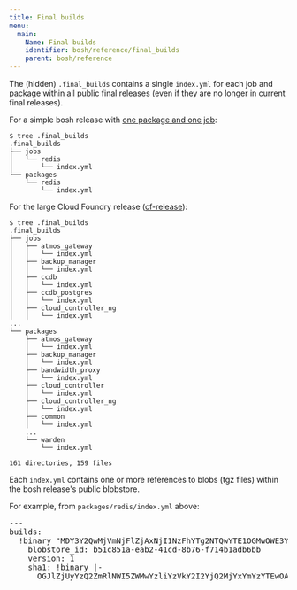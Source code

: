 ```yaml
---
title: Final builds
menu:
  main:
    Name: Final builds
    identifier: bosh/reference/final_builds
    parent: bosh/reference
---
```


The (hidden) `.final_builds` contains a single `index.yml` for each job and package within all public final releases (even if they are no longer in current final releases).

For a simple bosh release with [one package and one job](https://github.com/cloudfoundry-community/redis-boshrelease/tree/master/.final_builds):

    $ tree .final_builds
    .final_builds
    ├── jobs
    │   └── redis
    │       └── index.yml
    └── packages
        └── redis
            └── index.yml

For the large Cloud Foundry release ([cf-release](https://github.com/cloudfoundry/cf-release/tree/master/.final_builds)):

    $ tree .final_builds
    .final_builds
    ├── jobs
    │   ├── atmos_gateway
    │   │   └── index.yml
    │   ├── backup_manager
    │   │   └── index.yml
    │   ├── ccdb
    │   │   └── index.yml
    │   ├── ccdb_postgres
    │   │   └── index.yml
    │   ├── cloud_controller_ng
    │   │   └── index.yml
    ...
    └── packages
        ├── atmos_gateway
        │   └── index.yml
        ├── backup_manager
        │   └── index.yml
        ├── bandwidth_proxy
        │   └── index.yml
        ├── cloud_controller
        │   └── index.yml
        ├── cloud_controller_ng
        │   └── index.yml
        ├── common
        │   └── index.yml
        ...
        └── warden
            └── index.yml

    161 directories, 159 files

Each `index.yml` contains one or more references to blobs (tgz files) within the bosh release's public blobstore.

For example, from `packages/redis/index.yml` above:

<pre class="yaml">
---
builds:
  !binary "MDY3Y2QwMjVmNjFlZjAxNjI1NzFhYTg2NTQwYTE1OGMwOWE3YzM2Ng==":
    blobstore_id: b51c851a-eab2-41cd-8b76-f714b1adb6bb
    version: 1
    sha1: !binary |-
      OGJlZjUyYzQ2ZmRlNWI5ZWMwYzliYzVkY2I2YjQ2MjYxYmYzYTEwOA==
</pre>